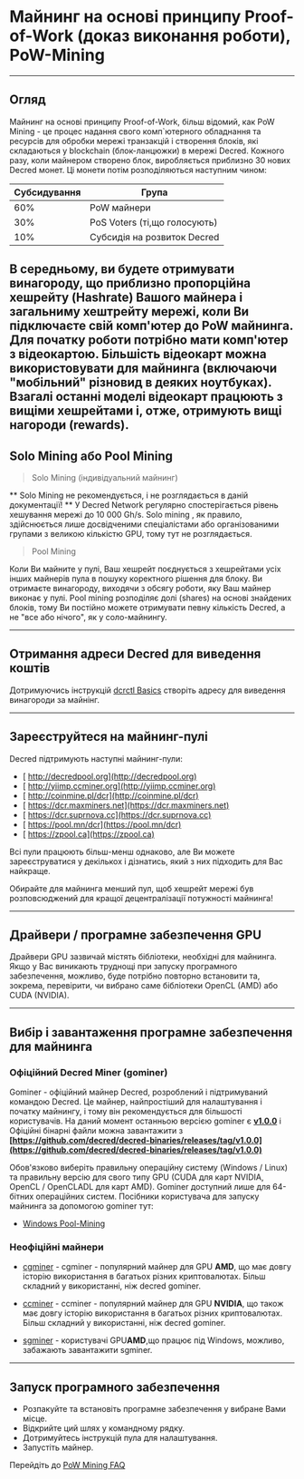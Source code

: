 # Майнинг на основі принципу Proof-of-Work (доказ виконання роботи), PoW-Mining 

---

## Огляд  

Майнинг на основі принципу Proof-of-Work, більш відомий, как PoW Mining - це процес
надання свого комп`ютерного обладнання та ресурсів для обробки мережі
транзакцій і створення блоків, які складаються у blockchain (блок-ланцюжки) в мережі Decred. 
Кожного разу, коли майнером створено блок, виробляється приблизно 30 нових Decred 
монет. Ці монети потім розподіляються наступним чином:

Субсидування | Група
---     | ---
60%   | PoW майнери
30%   | PoS Voters (ті,що голосують)
10%   | Субсидія на розвиток Decred

В середньому, ви будете отримувати винагороду, що приблизно пропорційна
хешрейту (Hashrate) Вашого майнера і загальниму хештрейту мережі, коли Ви підключаєте
свій комп'ютер до PoW майнинга. Для початку роботи потрібно мати комп'ютер з
відеокартою. Більшість відеокарт можна використовувати для майнинга (включаючи "мобільний"
різновид в деяких ноутбуках). Взагалі останні моделі відеокарт працюють з
вищіми хешрейтами і, отже, отримують вищі нагороди (rewards).
---

## Solo Mining або Pool Mining  

> <i class="fa fa-male"></i> Solo Mining (індивідуальний майнинг)

<i class="fa fa-exclamation-triangle"></i> ** Solo Mining не рекомендується, і не розглядається в даній документації! ** У Decred Network регулярно спостерігається рівень хешування мережі до 10 000 Gh/s. Solo mining , як правило, здійснюється лише досвідченими спеціалістами або організованими групами з великою кількістю GPU, тому тут не розглядається.

> <i class="fa fa-users"></i> Pool Mining

Коли Ви майните у пулі, Ваш хешрейт поєднується з хешрейтами усіх інших майнерів пула в пошуку коректного рішення для блоку. Ви отримаєте винагороду, виходячи з обсягу роботи, яку Ваш майнер виконає у пулі.
Pool mining розподіляє долі (shares) на основі знайдених блоків, тому Ви постійно можете отримувати певну кількість Decred, а не "все або нічого", як у соло-майнингу.

---

## Отримання адреси Decred для виведення коштів  

Дотримуючись інструкцій [dcrctl Basics](/getting-started/user-guides/dcrctl-basics.md) створіть адресу для виведення винагороди за майнінг.

---

## <i class="fa fa-life-ring"></i> Зареєструйтеся на майнинг-пулі 

Decred підтримують наступні майнинг-пули:

* [<i class="fa fa-external-link-square"></i> http://decredpool.org](http://decredpool.org)
* [<i class="fa fa-external-link-square"></i> http://yiimp.ccminer.org](http://yiimp.ccminer.org)
* [<i class="fa fa-external-link-square"></i> http://coinmine.pl/dcr](http://coinmine.pl/dcr)
* [<i class="fa fa-external-link-square"></i> https://dcr.maxminers.net](https://dcr.maxminers.net)
* [<i class="fa fa-external-link-square"></i> https://dcr.suprnova.cc](https://dcr.suprnova.cc)
* [<i class="fa fa-external-link-square"></i> https://pool.mn/dcr](https://pool.mn/dcr)
* [<i class="fa fa-external-link-square"></i> https://zpool.ca](https://zpool.ca)

Всі пули працюють більш-менш однаково, але Ви можете зареєструватися у декількох і дізнатись, який з них підходить для Вас найкраще.

Обирайте для майнинга менший пул, щоб хешрейт мережі був розповсюджений для кращої децентралізації потужності майнинга!

---

## Драйвери / програмне забезпечення GPU  

Драйвери GPU зазвичай містять бібліотеки, необхідні для майнинга. Якщо у Вас виникають труднощі при запуску програмного забезпечення, можливо, буде потрібно повторно встановити та, зокрема, перевірити, чи вибрано саме бібліотеки OpenCL (AMD) або CUDA (NVIDIA).

---

## <i class="fa fa-download"></i> Вибір і завантаження програмне забезпечення для майнинга  

### Офіційний Decred Miner (gominer)

Gominer - офіційний майнер Decred, розроблений і підтримуваний командою Decred. Це майнер, найпростіший для налаштування і початку майнингу, і тому він рекомендується для більшості користувачів. На даний момент останньою версією gominer є  **<i class="fa fa-github"></i> [v1.0.0](https://github.com/decred/gominer/releases/)** і Офіційні бінарні файли можна завантажити з **[https://github.com/decred/decred-binaries/releases/tag/v1.0.0](https://github.com/decred/decred-binaries/releases/tag/v1.0.0)**

Обов'язково виберіть правильну операційну систему (Windows / Linux) та правильну версію для свого типу GPU (CUDA для карт NVIDIA, OpenCL / OpenCLADL для карт AMD). Gominer доступний лише для 64-бітних операційних систем. Посібники користувача для запуску майнинга за допомогою gominer тут:

- [Windows Pool-Mining](/mining/proof-of-work/pool-mining/gominer/windows.md)

### Неофіційні майнери

* <i class="fa fa-github"></i> [cgminer](https://github.com/kR105-zz/cgminer) - cgminer - популярний майнер для GPU **AMD**, що має довгу історію використання в багатьох різних криптовалютах. Більш складний у використанні, ніж decred gominer.

* <i class="fa fa-github"></i> [ccminer](https://github.com/tpruvot/ccminer) - ccminer - популярний майнер для GPU **NVIDIA**, що також має довгу історію використання в багатьох різних криптовалютах. Більш складний у використанні, ніж decred gominer.

* <i class="fa fa-github"></i> [sgminer](https://github.com/tpruvot/sgminer) - користувачі GPU**AMD**,що працює під Windows, можливо, забажають завантажити sgminer.

---

## Запуск програмного забезпечення 

* Розпакуйте та встановіть програмне забезпечення у вибране Вами місце.
* Відкрийте ций шлях у командному рядку.
* Дотримуйтесь інструкцій пула для налаштування.
* Запустіть майнер.

Перейдіть до [PoW Mining FAQ](/faq/proof-of-work-mining.md)
